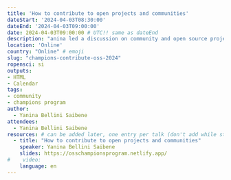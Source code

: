 ```yaml
---
title: 'How to contribute to open projects and communities'
dateStart: '2024-04-03T08:30:00'
dateEnd: '2024-04-03T09:00:00'
date: 2024-04-03T09:00:00 # UTC!! same as dateEnd
description: "anina led a discussion on community and open source projects, focusing on participation, contribution, and the concept of the ‘pathway to inclusion’ and CSCCE Community particiption model. She presented various models of community participation and outlined strategies for promoting and sharing open-source software packages. The team also discussed the importance of clear communication, a code of conduct, contribution guideles and the use of issue templates and issues labels on Github to streamline the management of issues related to a package."
location: 'Online'
country: "Online" # emoji
slug: "champions-contribute-oss-2024"
ropensci: si
outputs: 
- HTML
- Calendar 
tags: 
- community
- champions program
author:
  - Yanina Bellini Saibene
attendees:
  - Yanina Bellini Saibene
resources: # can be added later, one entry per talk (don't add while still empty, add once there are resources)
  - title: "How to contribute to open projects and communities"
    speaker: Yanina Bellini Saibene
    slides: https://osschampionsprogram.netlify.app/
#    video: 
    language: en
---
```



